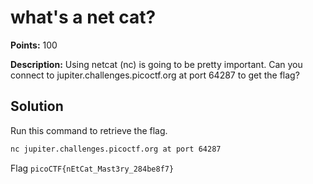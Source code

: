 # what's a net cat?


**Points:** 100

**Description:** Using netcat (nc) is going to be pretty important. Can you connect to jupiter.challenges.picoctf.org at port 64287 to get the flag?


## Solution 

Run this command to retrieve the flag. 

``` bash
nc jupiter.challenges.picoctf.org at port 64287
```


Flag 
`picoCTF{nEtCat_Mast3ry_284be8f7}`
